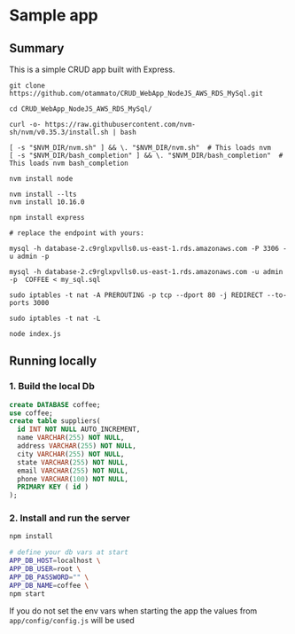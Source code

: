 # Sample app

## Summary
This is a simple CRUD app built with Express.


```
git clone https://github.com/otammato/CRUD_WebApp_NodeJS_AWS_RDS_MySql.git
```

```
cd CRUD_WebApp_NodeJS_AWS_RDS_MySql/
```

```
curl -o- https://raw.githubusercontent.com/nvm-sh/nvm/v0.35.3/install.sh | bash

[ -s "$NVM_DIR/nvm.sh" ] && \. "$NVM_DIR/nvm.sh"  # This loads nvm
[ -s "$NVM_DIR/bash_completion" ] && \. "$NVM_DIR/bash_completion"  # This loads nvm bash_completion

nvm install node

nvm install --lts
nvm install 10.16.0

npm install express
```
```
# replace the endpoint with yours:

mysql -h database-2.c9rglxpvlls0.us-east-1.rds.amazonaws.com -P 3306 -u admin -p

mysql -h database-2.c9rglxpvlls0.us-east-1.rds.amazonaws.com -u admin -p  COFFEE < my_sql.sql
```


```
sudo iptables -t nat -A PREROUTING -p tcp --dport 80 -j REDIRECT --to-ports 3000

sudo iptables -t nat -L 
```

```
node index.js 
```


## Running locally

### 1. Build the local Db
```sql
create DATABASE coffee;
use coffee;
create table suppliers(
  id INT NOT NULL AUTO_INCREMENT,
  name VARCHAR(255) NOT NULL,
  address VARCHAR(255) NOT NULL,
  city VARCHAR(255) NOT NULL,
  state VARCHAR(255) NOT NULL,
  email VARCHAR(255) NOT NULL,
  phone VARCHAR(100) NOT NULL,
  PRIMARY KEY ( id )
);
```

### 2. Install and run the server
```zsh
npm install

# define your db vars at start
APP_DB_HOST=localhost \
APP_DB_USER=root \
APP_DB_PASSWORD="" \
APP_DB_NAME=coffee \
npm start
```
If you do not set the env vars when starting the app the values 
from `app/config/config.js` will be used
